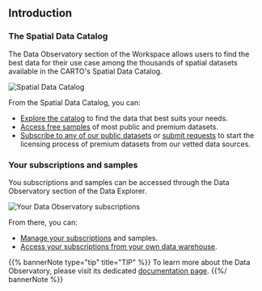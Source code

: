 ## Introduction

### The Spatial Data Catalog

The Data Observatory section of the Workspace allows users to find the best data for their use case among the thousands of spatial datasets available in the CARTO's Spatial Data Catalog. 

![Spatial Data Catalog](/img/data-observatory/spatial-data-catalog.png)

From the Spatial Data Catalog, you can:
* [Explore the catalog](/data-observatory/guides/accessing-and-browsing-the-spatial-data-catalog/) to find the data that best suits your needs.
* [Access free samples](/data-observatory/guides/accessing-free-data-samples/) of most public and premium datasets.
* [Subscribe to any of our public datasets](/data-observatory/guides/subscribing-to-public-and-premium-datasets/#public-datasets) or [submit requests](/data-observatory/guides/subscribing-to-public-and-premium-datasets/#premium-datasets) to start the licensing process of premium datasets from our vetted data sources.

### Your subscriptions and samples

You subscriptions and samples can be accessed through the Data Observatory section of the Data Explorer. 

![Your Data Observatory subscriptions](/img/data-observatory/do_your_subs.png)

<!-- ![Your Data Observatory subscriptions](/img/data-observatory/do-your-subscriptions.png) -->

From there, you can:
* [Manage your subscriptions](/data-observatory/guides/managing-your-subscriptions) and samples.
* [Access your subscriptions from your own data warehouse](/data-observatory/guides/accessing-your-subscriptions-from-your-data-warehouse).

{{% bannerNote type="tip" title="TIP" %}}
To learn more about the Data Observatory, please visit its dedicated [documentation page](/data-observatory).
{{%/ bannerNote %}}

